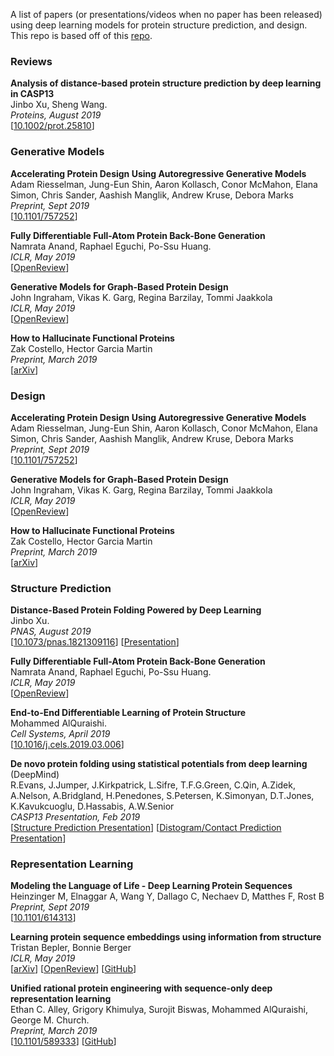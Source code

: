 A list of papers (or presentations/videos when no paper has been released) 
using deep learning models for protein structure prediction, and design. 
This repo is based off of this 
[repo](https://github.com/yangkky/Machine-learning-for-proteins/blob/master/README.md).

### Reviews
**Analysis of distance‐based protein structure prediction by deep 
learning in CASP13**<br>
Jinbo Xu, Sheng Wang.<br>
*Proteins, August 2019*<br>
[[10.1002/prot.25810](https://doi.org/10.1002/prot.25810)]

### Generative Models
**Accelerating Protein Design Using Autoregressive Generative Models**<br>
Adam Riesselman, Jung-Eun Shin, Aaron Kollasch, Conor McMahon, Elana Simon, 
Chris Sander, Aashish Manglik, Andrew Kruse, Debora Marks<br>
*Preprint, Sept 2019*<br>
[[10.1101/757252](https://doi.org/10.1101/757252)]

**Fully Differentiable Full-Atom Protein Back-Bone Generation**<br>
Namrata Anand, Raphael Eguchi, Po-Ssu Huang.<br>
*ICLR, May 2019*<br>
[[OpenReview](https://openreview.net/pdf?id=SJxnVL8YOV)]

**Generative Models for Graph-Based Protein Design**<br>
John Ingraham, Vikas K. Garg, Regina Barzilay, Tommi Jaakkola<br>
*ICLR, May 2019*<br>
[[OpenReview](https://openreview.net/forum?id=SJgxrLLKOE)]

**How to Hallucinate Functional Proteins**<br>
Zak Costello, Hector Garcia Martin<br>
*Preprint, March 2019*<br>
[[arXiv](https://arxiv.org/abs/1903.00458)]  

### Design
**Accelerating Protein Design Using Autoregressive Generative Models**<br>
Adam Riesselman, Jung-Eun Shin, Aaron Kollasch, Conor McMahon, Elana Simon, 
Chris Sander, Aashish Manglik, Andrew Kruse, Debora Marks<br>
*Preprint, Sept 2019*<br>
[[10.1101/757252](https://doi.org/10.1101/757252)]

**Generative Models for Graph-Based Protein Design**<br>
John Ingraham, Vikas K. Garg, Regina Barzilay, Tommi Jaakkola<br>
*ICLR, May 2019*<br>
[[OpenReview](https://openreview.net/forum?id=SJgxrLLKOE)]

**How to Hallucinate Functional Proteins**<br>
Zak Costello, Hector Garcia Martin<br>
*Preprint, March 2019*<br>
[[arXiv](https://arxiv.org/abs/1903.00458)]  


### Structure Prediction
**Distance-Based Protein Folding Powered by Deep Learning**<br>
Jinbo Xu.<br>
*PNAS, August 2019*<br>
[[10.1073/pnas.1821309116](https://doi.org/10.1073/pnas.1821309116)]
[[Presentation](http://predictioncenter.org/casp13/doc/presentations/Pred_CASP13_contacts_JinboXu.pdf)]

**Fully Differentiable Full-Atom Protein Back-Bone Generation**<br>
Namrata Anand, Raphael Eguchi, Po-Ssu Huang.<br>
*ICLR, May 2019*<br>
[[OpenReview](https://openreview.net/pdf?id=SJxnVL8YOV)]

**End-to-End Differentiable Learning of Protein Structure**<br>
Mohammed AlQuraishi.<br>
*Cell Systems, April 2019*<br>
[[10.1016/j.cels.2019.03.006](https://doi.org/10.1016/j.cels.2019.03.006)]

**De novo protein folding using statistical potentials from deep learning** (DeepMind)<br>
R.Evans,  J.Jumper, J.Kirkpatrick, L.Sifre, T.F.G.Green, C.Qin, A.Zidek, A.Nelson, A.Bridgland, H.Penedones, S.Petersen, K.Simonyan, D.T.Jones, K.Kavukcuoglu, D.Hassabis, A.W.Senior<br>
*CASP13 Presentation, Feb 2019*<br>
[[Structure Prediction Presentation](http://predictioncenter.org/casp13/doc/presentations/Pred_CASP13-Structure-AlphaFold-Jumper.pdf)]
[[Distogram/Contact Prediction Presentation](http://predictioncenter.org/casp13/doc/presentations/Pred_CASP13-DeepLearning-AlphaFold-Senior.pdf)]


### Representation Learning
**Modeling the Language of Life - Deep Learning Protein Sequences**<br>
Heinzinger M, Elnaggar A, Wang Y, Dallago C, Nechaev D, Matthes F, Rost B<br>
*Preprint, Sept 2019*<br>
[[10.1101/614313](https://doi.org/10.1101/614313)]

**Learning protein sequence embeddings using information from structure**<br>
Tristan Bepler, Bonnie Berger<br>
*ICLR, May 2019*<br>
[[arXiv](https://arxiv.org/abs/1902.08661)]
[[OpenReview](https://openreview.net/forum?id=SJgxrLLKOE)]
[[GitHub](https://github.com/tbepler/protein-sequence-embedding-iclr2019)]

**Unified rational protein engineering with sequence-only deep representation learning**<br>
Ethan C. Alley, Grigory Khimulya, Surojit Biswas, Mohammed AlQuraishi, George M. Church.<br>
*Preprint, March 2019*<br>
[[10.1101/589333](https://doi.org/10.1101/589333)]
[[GitHub](https://github.com/churchlab/UniRep)]

